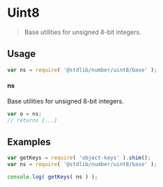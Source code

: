 # Uint8

> Base utilities for unsigned 8-bit integers.

<section class="usage">

## Usage

```javascript
var ns = require( '@stdlib/number/uint8/base' );
```

#### ns

Base utilities for unsigned 8-bit integers.

```javascript
var o = ns;
// returns {...}
```

</section>

<!-- /.usage -->

<section class="examples">

## Examples

<!-- TODO: better examples -->

```javascript
var getKeys = require( 'object-keys' ).shim();
var ns = require( '@stdlib/number/uint8/base' );

console.log( getKeys( ns ) );
```

</section>

<!-- /.examples -->

<section class="links">

</section>

<!-- /.links -->
